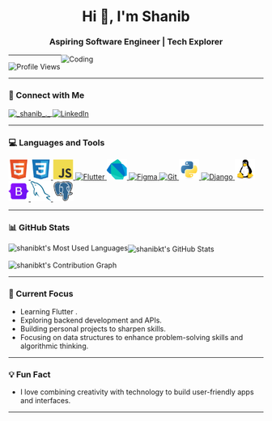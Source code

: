 <h1 align="center">Hi 👋, I'm Shanib</h1>
<h3 align="center">Aspiring Software Engineer | Tech Explorer</h3>

<img align="right" alt="Coding" width="400" src="https://cdn.dribbble.com/users/1162077/screenshots/5403918/focus-animation.gif" />

---

  ![Profile Views](https://komarev.com/ghpvc/?username=shanibkt&color=blue)


---

### 🔗 Connect with Me
<p align="left">
  <a href="https://instagram.com/_shanib_._" target="blank">
    <img align="center" src="https://raw.githubusercontent.com/rahuldkjain/github-profile-readme-generator/master/src/images/icons/Social/instagram.svg" alt="_shanib_._" height="30" width="40" />
  </a>
<a href="https://www.linkedin.com/in/shanib-k-t-/" target="blank">
  <img align="center" src="https://raw.githubusercontent.com/rahuldkjain/github-profile-readme-generator/master/src/images/icons/Social/linked-in-alt.svg" alt="LinkedIn" height="30" width="40" />
</a>

</p>

---

### 💻 Languages and Tools
<p align="left">
  <a href="https://developer.mozilla.org/en-US/docs/Web/HTML" target="_blank" rel="noreferrer">
    <img src="https://raw.githubusercontent.com/devicons/devicon/master/icons/html5/html5-original.svg" alt="HTML" width="40" height="40"/>
  </a>
  <a href="https://developer.mozilla.org/en-US/docs/Web/CSS" target="_blank" rel="noreferrer">
    <img src="https://raw.githubusercontent.com/devicons/devicon/master/icons/css3/css3-original.svg" alt="CSS" width="40" height="40"/>
  </a>
  <a href="https://developer.mozilla.org/en-US/docs/Web/JavaScript" target="_blank" rel="noreferrer">
    <img src="https://raw.githubusercontent.com/devicons/devicon/master/icons/javascript/javascript-original.svg" alt="JavaScript" width="40" height="40"/>
  </a>
  <a href="https://flutter.dev/" target="_blank" rel="noreferrer">
    <img src="https://cdn.worldvectorlogo.com/logos/flutter-logo.svg" alt="Flutter" width="40" height="40"/>
  </a>
 <a href="https://dart.dev/" target="_blank" rel="noreferrer">
  <img src="https://raw.githubusercontent.com/devicons/devicon/master/icons/dart/dart-original.svg" alt="Dart" width="40" height="40"/>
</a>
  
<a href="https://www.figma.com/" target="_blank" rel="noreferrer">
  <img src="https://upload.wikimedia.org/wikipedia/commons/3/33/Figma-logo.svg" alt="Figma" width="40" height="40"/>
</a>


  <a href="https://git-scm.com/" target="_blank" rel="noreferrer">
    <img src="https://www.vectorlogo.zone/logos/git-scm/git-scm-icon.svg" alt="Git" width="40" height="40"/>
  </a>
  <a href="https://www.python.org/" target="_blank" rel="noreferrer">
  <img src="https://raw.githubusercontent.com/devicons/devicon/master/icons/python/python-original.svg" alt="Python" width="40" height="40"/>
</a>
<a href="https://www.djangoproject.com/" target="_blank" rel="noreferrer">
  <img src="https://cdn.worldvectorlogo.com/logos/django.svg" alt="Django" width="40" height="40"/>
</a>
<a href="https://www.linux.org/" target="_blank" rel="noreferrer">
  <img src="https://raw.githubusercontent.com/devicons/devicon/master/icons/linux/linux-original.svg" alt="Linux" width="40" height="40"/>
</a>
<a href="https://getbootstrap.com/" target="_blank" rel="noreferrer">
  <img src="https://raw.githubusercontent.com/devicons/devicon/master/icons/bootstrap/bootstrap-original.svg" alt="Bootstrap" width="40" height="40"/>
</a>
<a href="https://www.mysql.com/" target="_blank" rel="noreferrer">
  <img src="https://raw.githubusercontent.com/devicons/devicon/master/icons/mysql/mysql-original.svg" alt="MySQL" width="40" height="40"/>
</a>
<a href="https://www.postgresql.org/" target="_blank" rel="noreferrer">
  <img src="https://raw.githubusercontent.com/devicons/devicon/master/icons/postgresql/postgresql-original.svg" alt="PostgreSQL" width="40" height="40"/>
</a>
 
</p>

---

### 📊 GitHub Stats
<p>
  <img align="left" src="https://github-readme-stats.vercel.app/api/top-langs/?username=shanibkt&layout=compact&hide=html" alt="shanibkt's Most Used Languages" />
</p>

<p>
  <img align="center" src="https://github-readme-stats.vercel.app/api?username=shanibkt&show_icons=true&theme=radical" alt="shanibkt's GitHub Stats" />
</p>

<p>
<img align="center" src="https://github-readme-activity-graph.vercel.app/graph?username=shanibkt&theme=radical" alt="shanibkt's Contribution Graph" />


</p>

---

### 🌱 Current Focus
- Learning  Flutter .
- Exploring backend development and APIs.
- Building personal projects to sharpen skills.
- Focusing on data structures to enhance problem-solving skills and algorithmic thinking.
---

### 💡 Fun Fact
- I love combining creativity with technology to build user-friendly apps and interfaces.

---
